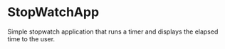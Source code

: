 # StopWatchApp
Simple stopwatch application that runs a timer and displays the elapsed time to the user.
